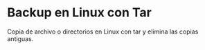 # Backup en Linux con Tar
Copia de archivo o directorios en Linux con tar y elimina las copias antiguas.
